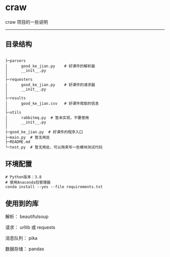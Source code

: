 # craw

craw 项目的一些说明

---

## 目录结构

```shell

├─parsers
│      good_ke_jian.py    # 好课件的解析器
│      __init__.py
│          
├─requesters
│      good_ke_jian.py    # 好课件的请求器
│      __init__.py
│          
├─results
│      good_ke_jian.csv   # 好课件爬取的信息
│      
├─utils
│      rabbitmq.py  # 暂未实现，不要使用
│      __init__.py
│      
├─good_ke_jian.py  # 好课件的程序入口
├─main.py  # 暂无用处
├─README.md
└─test.py  # 暂无用处，可以用来写一些模块测试代码
```

## 环境配置

```shell
# Python版本：3.8
# 使用Anaconda包管理器
conda install --yes --file requirements.txt
```

## 使用到的库

解析：
beautifulsoup

请求：
urllib 或 requests

消息队列：
pika

数据存储：
pandas
